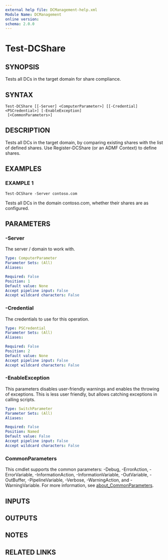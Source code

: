 ```yaml
---
external help file: DCManagement-help.xml
Module Name: DCManagement
online version:
schema: 2.0.0
---
```


# Test-DCShare

## SYNOPSIS
Tests all DCs in the target domain for share compliance.

## SYNTAX

```
Test-DCShare [[-Server] <ComputerParameter>] [[-Credential] <PSCredential>] [-EnableException]
 [<CommonParameters>]
```

## DESCRIPTION
Tests all DCs in the target domain, by comparing existing shares with the list of defined shares.
Use Register-DCShare (or an ADMF Context) to define shares.

## EXAMPLES

### EXAMPLE 1
```
Test-DCShare -Server contoso.com
```

Tests all DCs in the domain contoso.com, whether their shares are as configured.

## PARAMETERS

### -Server
The server / domain to work with.

```yaml
Type: ComputerParameter
Parameter Sets: (All)
Aliases:

Required: False
Position: 1
Default value: None
Accept pipeline input: False
Accept wildcard characters: False
```

### -Credential
The credentials to use for this operation.

```yaml
Type: PSCredential
Parameter Sets: (All)
Aliases:

Required: False
Position: 2
Default value: None
Accept pipeline input: False
Accept wildcard characters: False
```

### -EnableException
This parameters disables user-friendly warnings and enables the throwing of exceptions.
This is less user friendly, but allows catching exceptions in calling scripts.

```yaml
Type: SwitchParameter
Parameter Sets: (All)
Aliases:

Required: False
Position: Named
Default value: False
Accept pipeline input: False
Accept wildcard characters: False
```

### CommonParameters
This cmdlet supports the common parameters: -Debug, -ErrorAction, -ErrorVariable, -InformationAction, -InformationVariable, -OutVariable, -OutBuffer, -PipelineVariable, -Verbose, -WarningAction, and -WarningVariable. For more information, see [about_CommonParameters](http://go.microsoft.com/fwlink/?LinkID=113216).

## INPUTS

## OUTPUTS

## NOTES

## RELATED LINKS
